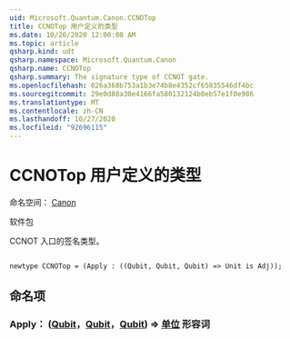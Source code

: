 ```yaml
---
uid: Microsoft.Quantum.Canon.CCNOTop
title: CCNOTop 用户定义的类型
ms.date: 10/26/2020 12:00:00 AM
ms.topic: article
qsharp.kind: udt
qsharp.namespace: Microsoft.Quantum.Canon
qsharp.name: CCNOTop
qsharp.summary: The signature type of CCNOT gate.
ms.openlocfilehash: 026a368b753a1b3e74b8e4352cf65835546df4bc
ms.sourcegitcommit: 29e0d88a30e4166fa580132124b0eb57e1f0e986
ms.translationtype: MT
ms.contentlocale: zh-CN
ms.lasthandoff: 10/27/2020
ms.locfileid: "92696115"
---
```

# <a name="ccnotop-user-defined-type"></a>CCNOTop 用户定义的类型

命名空间： [Canon](xref:Microsoft.Quantum.Canon)

软件包 [](https://nuget.org/packages/)


CCNOT 入口的签名类型。

```qsharp

newtype CCNOTop = (Apply : ((Qubit, Qubit, Qubit) => Unit is Adj));
```



## <a name="named-items"></a>命名项

### <a name="apply--qubitqubitqubit--unit-adj"></a>Apply： ([Qubit](xref:microsoft.quantum.lang-ref.qubit)，[Qubit](xref:microsoft.quantum.lang-ref.qubit)，[Qubit](xref:microsoft.quantum.lang-ref.qubit)) => [单位](xref:microsoft.quantum.lang-ref.unit) 形容词

